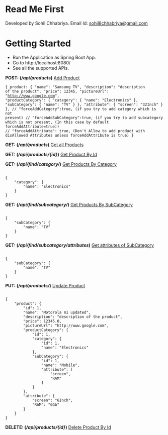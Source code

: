 # Read Me First
Developed by Sohil Chhabriya.
Email Id: sohil8chhabriya@gmail.com

# Getting Started

* Run the Application as Spring Boot App.
* Go to http://localhost:8080/
* See all the supported APIs.


<p><b>POST: (<i>/api/products</i>)</b> <a href="">Add Product</a></p>

<code>{
	product: {
		"name": "Samsung TV",
		"description": "description of the product",
		"price": 12345,
		"pictureUrl": "http://www.google.com",
		"productCategory": {
			"category": {
				"name": "Electronics"
			},
			"subCategory": {
				"name": "TV"
			}
		},
		"attribute": {
			"screen": "32Inch"
		}
	},
	// "forceAddCategory":true, (if you try to add category which is not present)
    // "forceAddSubCategory":true, (if you try to add subcategory which is not present, (In this case by default forceAddAttribute=true))
	// "forceAddAttribute": true, (Don't Allow to add product with disAllowed Attributes unless forceAddAttribute is true)
}
</code>
<p><b>GET: (<i>/api/products</i>)</b> <a href="/api/products">Get all Products</a></p>
<p><b>GET: (<i>/api/products/{id}</i>)</b> <a href="/api/products/1">Get Product By Id</a></p>

<p><b>GET: (<i>/api/find/category/</i>)</b> <a href="">Get Products By Category</a></p>
<code>
{
    "category": {
        "name": "Electronics"
    }
}
</code>

<p><b>GET: (<i>/api/find/subcategory/</i>)</b> <a href="">Get Products By SubCategory</a></p>
<code>
{
    "subCategory": {
        "name": "TV"
    }
}
</code>

<p><b>GET: (<i>/api/find/subcategory/attributes</i>)</b> <a href="">Get attributes of SubCategory</a></p>
<code>
{
    "subCategory": {
        "name": "TV"
    }
}
</code>

<p><b>PUT: (<i>/api/products/</i>)</b> <a href="">Update Product</a></p>

<code>
{
    "product": {
        "id": 1,
        "name": "Motorola m1 updated",
        "description": "description of the product",
        "price": 12345.0,
        "pictureUrl": "http://www.google.com",
        "productCategory": {
            "id": 1,
            "category": {
                "id": 1,
                "name": "Electronics"
            },
            "subCategory": {
                "id": 1,
                "name": "Mobile",
                "attribute": [
                    "screen",
                    "RAM"
                ]
            }
        },
        "attribute": {
            "screen": "6Inch",
            "RAM": "6Gb"
        }
    }
}
</code>

<p><b>DELETE: (<i>/api/products/{id}</i>)</b> <a href="">Delete Product By Id</a></p>
